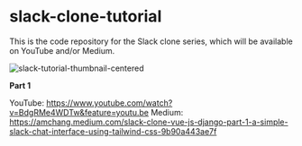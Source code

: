 # slack-clone-tutorial
This is the code repository for the Slack clone series, which will be available on YouTube and/or Medium.

![slack-tutorial-thumbnail-centered](https://user-images.githubusercontent.com/40775579/99828667-dce6e780-2b20-11eb-89ac-08784beb4065.jpg)

**Part 1**

YouTube: https://www.youtube.com/watch?v=BdgRMe4WDTw&feature=youtu.be
Medium: https://amchang.medium.com/slack-clone-vue-js-django-part-1-a-simple-slack-chat-interface-using-tailwind-css-9b90a443ae7f


